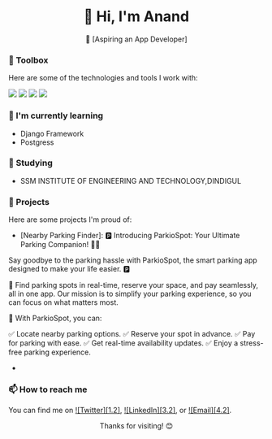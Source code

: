 <div align="center">
  <h1>👋 Hi, I'm Anand</h1>
  <p>🚀 [Aspiring an App Developer]</p>
</div>


### 🧰 Toolbox

Here are some of the technologies and tools I work with:

<p>
  <img src="https://www.google.com/url?sa=i&url=https%3A%2F%2Fflutter.dev%2Fbrand&psig=AOvVaw3iby8bG3fjwl8WeVo_hrNW&ust=1698384700412000&source=images&cd=vfe&opi=89978449&ved=0CBEQjRxqFwoTCPCEx5P-koIDFQAAAAAdAAAAABAE">
  <img src="https://www.google.com/url?sa=i&url=https%3A%2F%2Fen.wikipedia.org%2Fwiki%2FFile%3APython-logo-notext.svg&psig=AOvVaw0LI9cmQz1ULH8tuqwK2fR2&ust=1698384740145000&source=images&cd=vfe&opi=89978449&ved=0CBEQjRxqFwoTCPCv06b-koIDFQAAAAAdAAAAABAE">
  <img src="https://www.google.com/url?sa=i&url=https%3A%2F%2F1000logos.net%2Fjava-logo%2F&psig=AOvVaw1lkLbw3pCd3QWzjUMoGSs6&ust=1698384777641000&source=images&cd=vfe&opi=89978449&ved=0CBEQjRxqFwoTCKDesrj-koIDFQAAAAAdAAAAABAE">
  <img src="https://www.google.com/url?sa=i&url=https%3A%2F%2Fen.wikipedia.org%2Fwiki%2FFile%3AC_Logo.png&psig=AOvVaw0h3x-q7wcSR1jxgEmMJVzY&ust=1698384803410000&source=images&cd=vfe&opi=89978449&ved=0CBEQjRxqFwoTCLj118T-koIDFQAAAAAdAAAAABAE">
</p>

### 🌱 I'm currently learning

- Django Framework
- Postgress

### 💼 Studying

- SSM INSTITUTE OF ENGINEERING AND TECHNOLOGY,DINDIGUL

### 📂 Projects

Here are some projects I'm proud of:

- [Nearby Parking Finder]: 🅿️ Introducing ParkioSpot: Your Ultimate Parking Companion! 🚗📱

Say goodbye to the parking hassle with ParkioSpot, the smart parking app designed to make your life easier. 🅿️

🌟 Find parking spots in real-time, reserve your space, and pay seamlessly, all in one app. Our mission is to simplify your parking experience, so you can focus on what matters most.

🚀 With ParkioSpot, you can:

✅ Locate nearby parking options.
✅ Reserve your spot in advance.
✅ Pay for parking with ease.
✅ Get real-time availability updates.
✅ Enjoy a stress-free parking experience.

- [Doctor Availability in Hospital]: Description

### 📫 How to reach me

You can find me on [![Twitter][1.2]][1], [![LinkedIn][3.2]][3], or [![Email][4.2]][4].

<div align="center">
  <p>Thanks for visiting! 😊</p>
</div>

[1]: https://twitter.com/CCharukes
[3]: https://www.linkedin.com/in/anand-charukesan/
[4]: mailto:anandcharukesan004@gmail.com
